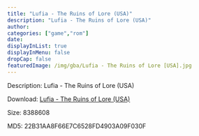 ```yaml
---
title: "Lufia - The Ruins of Lore (USA)"
description: "Lufia - The Ruins of Lore (USA)"
author: 
categories: ["game","rom"]
date: 
displayInList: true
displayInMenu: false
dropCap: false
featuredImage: /img/gba/Lufia - The Ruins of Lore [USA].jpg
---
```


Description: Lufia - The Ruins of Lore (USA)

Download: <a style="text-decoration:underline;" href="https://mega.nz/#!DXJmFY6a!4UrYIB8nTLExQHmX-whzBr9spWPbIJEAC7FGCticg4U" target = "_blank" rel = "nofollow" > Lufia - The Ruins of Lore (USA)</a>

Size: 8388608

MD5: 22B31AA8F66E7C6528FD4903A09F030F

